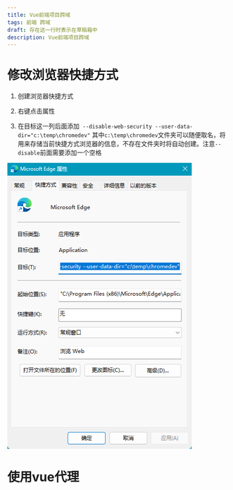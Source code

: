 ```yaml
---
title: Vue前端项目跨域
tags: 前端 跨域
draft: 存在这一行时表示在草稿箱中
description: Vue前端项目跨域
---
```


# 修改浏览器快捷方式

1. 创建浏览器快捷方式

2. 右键点击属性

3. 在目标这一列后面添加` --disable-web-security --user-data-dir="c:\temp\chromedev"`
其中`c:\temp\chromedev`文件夹可以随便取名，将用来存储当前快捷方式浏览器的信息，不存在文件夹时将自动创建。注意`--disable`前面需要添加一个空格

![Alt text](assets/VueCrossDomainProxyConfiguration/image.png)

# 使用vue代理

